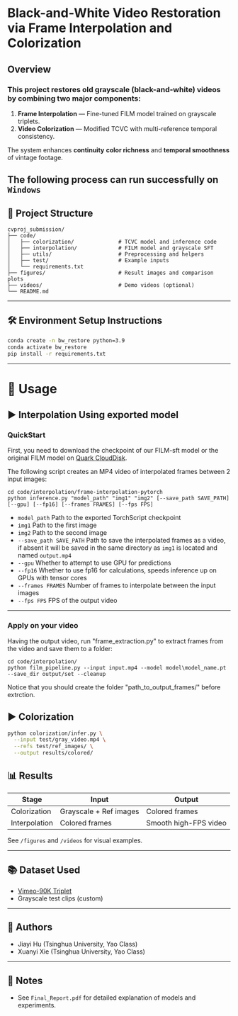 # Black-and-White Video Restoration via Frame Interpolation and Colorization 

##  Overview

### This project restores old grayscale (black-and-white) videos by combining two major components:

1.  **Frame Interpolation** — Fine-tuned FILM model trained on grayscale triplets.
2.  **Video Colorization** — Modified TCVC with multi-reference temporal consistency.

The system enhances **continuity** **color richness** and **temporal smoothness** of vintage footage.

The following process can run successfully on ``Windows``
---

## 📁 Project Structure

```text
cvproj_submission/
├── code/
│   ├── colorization/              # TCVC model and inference code
│   ├── interpolation/             # FILM model and grayscale SFT
│   ├── utils/                     # Preprocessing and helpers
│   ├── test/                      # Example inputs
│   └── requirements.txt
├── figures/                       # Result images and comparison plots
├── videos/                        # Demo videos (optional)
└── README.md
```

---

## 🛠️ Environment Setup Instructions

```bash
conda create -n bw_restore python=3.9
conda activate bw_restore
pip install -r requirements.txt
```

---

# 🔧 Usage

## ▶ Interpolation Using exported model
### QuickStart
First, you need to download the checkpoint of our FILM-sft model or the original FILM model on [Quark CloudDisk](https://drive.google.com/drive/folders/1XwXQZw_q5_Z-5_Yyz7yjw_jXQ5Q_YxQ5?usp=sharing).

The following script creates an MP4 video of interpolated frames between 2 input images:
```
cd code/interpolation/frame-interpolation-pytorch
python inference.py "model_path" "img1" "img2" [--save_path SAVE_PATH] [--gpu] [--fp16] [--frames FRAMES] [--fps FPS]
```
* ```model_path``` Path to the exported TorchScript checkpoint
* ```img1``` Path to the first image
* ```img2``` Path to the second image
* ```--save_path SAVE_PATH``` Path to save the interpolated frames as a video, if absent it will be saved in the same directory as ```img1``` is located and named ```output.mp4```
* ```--gpu``` Whether to attempt to use GPU for predictions
* ```--fp16``` Whether to use fp16 for calculations, speeds inference up on GPUs with tensor cores
* ```--frames FRAMES``` Number of frames to interpolate between the input images
* ```--fps FPS``` FPS of the output video
---

### Apply on your video
Having the output video, run "frame_extraction.py" to extract frames from the video and save them to a folder:
```
cd code/interpolation/
python film_pipeline.py --input input.mp4 --model model\model_name.pt --save_dir output/set --cleanup
```
Notice that you should create the folder "path_to_output_frames/" before extrction.

## ▶ Colorization

```bash
python colorization/infer.py \
  --input test/gray_video.mp4 \
  --refs test/ref_images/ \
  --output results/colored/
```




## 📊 Results

| Stage          | Input                     | Output                       |
|----------------|----------------------------|-------------------------------|
| Colorization   | Grayscale + Ref images     | Colored frames                |
| Interpolation  | Colored frames             | Smooth high-FPS video         |

See `/figures` and `/videos` for visual examples.

---

## 📚 Dataset Used

- [Vimeo-90K Triplet](http://toflow.csail.mit.edu/)
- Grayscale test clips (custom)

---

## 👥 Authors

- Jiayi Hu (Tsinghua University, Yao Class)
- Xuanyi Xie (Tsinghua University, Yao Class)

---

## 📌 Notes

- See `Final_Report.pdf` for detailed explanation of models and experiments.
